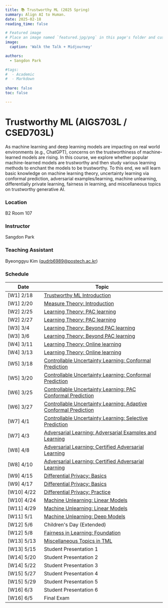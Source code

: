 ```yaml
---
title: 📚 Trustworthy ML (2025 Spring) 
summary: Align AI to Human.
date: 2025-02-18
reading_time: false

# Featured image
# Place an image named `featured.jpg/png` in this page's folder and customize its options here.
image:
  caption: 'Walk the Talk + Midjourney'

authors:
  - Sangdon Park

#tags:
#  - Academic
#  - Markdown
  
share: false
toc: false

---
```



# Trustworthy ML (AIGS703L / CSED703L)

As machine learning and deep learning models are impacting on real world environments (e.g., ChatGPT), concerns on the trustworthiness of machine-learned models are rising. In this course, we explore whether popular machine-learned models are trustworthy and then study various learning methods to enchant the models to be trustworthy. To this end, we will learn basic knowledge on machine learning theory, uncertainty learning via conformal prediction, adversarial examples/learning, machine unlearning, differentially private learning, fairness in learning, and miscellaneous topics on trustworthy generative AI.

### Location

B2 Room 107

### Instructor

Sangdon Park

### Teaching Assistant

Byeonggyu Kim (qudrb6989@postech.ac.kr)


### Schedule

| <div style="width:100px">Date</div> | Topic | 
| --- | --- |
|  [W1] 2/18   | [Trustworthy ML Introduction](./notes/0-intro.pdf) | 
|  [W1] 2/20   | [Measure Theory: Introduction](./notes/1-theory-measure.pdf) |
|  [W2] 2/25  | [Learning Theory: PAC learning](./notes/1-theory-pac.pdf) |
|  [W2] 2/27  | [Learning Theory: PAC learning](./notes/1-theory-pac.pdf) |
|  [W3] 3/4  | [Learning Theory: Beyond PAC learning](./notes/1-theory-uc.pdf) |
|  [W3] 3/6  | [Learning Theory: Beyond PAC learning](./notes/1-theory-uc.pdf) |
|  [W4] 3/11  | [Learning Theory: Online learning](./notes/1-theory-online.pdf) |
|  [W4] 3/13  | [Learning Theory: Online learning](./notes/1-theory-online.pdf) |
|  [W5] 3/18  | [Controllable Uncertainty Learning: Conformal Prediction](./notes/2-cp.pdf) |
|  [W5] 3/20  | [Controllable Uncertainty Learning: Conformal Prediction](./notes/2-cp.pdf) |
|  [W6] 3/25  | [Controllable Uncertainty Learning: PAC Conformal Prediction](./notes/2-paccp.pdf) |  
|  [W6] 3/27 | [Controllable Uncertainty Learning: Adaptive Conformal Prediction](./notes/2-acp.pdf) |
|  [W7] 4/1 | [Controllable Uncertainty Learning: Selective Prediction](./notes/2-sp.pdf) |
|  [W7] 4/3 | [Adversarial Learning: Adversarial Examples and Learning](./notes/3-ae.pdf) |
|  [W8] 4/8 | [Adversarial Learning: Certified Adversarial Learning](./notes/3-cert.pdf) |
|  [W8] 4/10 | [Adversarial Learning: Certified Adversarial Learning](./notes/3-cert.pdf) |
|  [W9] 4/15 | [Differential Privacy: Basics](./notes/5-dp1.pdf) |
|  [W9] 4/17 | [Differential Privacy: Basics](./notes/5-dp1.pdf) |
|  [W10] 4/22  | [Differential Privacy: Practice](./notes/5-dp2.pdf) |
|  [W10] 4/24  | [Machine Unlearning: Linear Models](./notes/4-cul.pdf) |
|  [W11] 4/29 | [Machine Unlearning: Linear Models](./notes/4-cul.pdf) |
|  [W11] 5/1 | [Machine Unlearning: Deep Models](./notes/4-cul2.pdf) |
|  [W12] 5/6 | Children's Day (Extended) 
|  [W12] 5/8 | [Fairness in Learning: Foundation](./notes/6-fair1.pdf) |
|  [W13] 5/13 | [Miscellaneous Topics in TML]() |
|  [W13] 5/15 | Student Presentation 1 |
|  [W14] 5/20  | Student Presentation 2 |
|  [W14] 5/22  | Student Presentation 3 |
|  [W15] 5/27 | Student Presentation 4 |
|  [W15] 5/29 | Student Presentation 5 |
|  [W16] 6/3 | Student Presentation 6 |
|  [W16] 6/5 | Final Exam |








